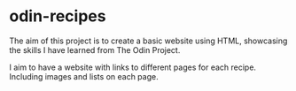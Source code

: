 # odin-recipes
The aim of this project is to create a basic website using HTML, showcasing the skills I have learned from The Odin Project. 

I aim to have a website with links to different pages for each recipe. Including images and lists on each page.